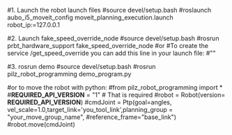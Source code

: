 #1. Launch the robot launch files
#source devel/setup.bash
#roslaunch aubo_i5_moveit_config moveit_planning_execution.launch robot_ip:=127.0.0.1

#2. Launch fake_speed_override_node
#source devel/setup.bash
#rosrun prbt_hardware_support fake_speed_override_node
#or
#To create the service /get_speed_override you can add this line in your launch file:
#"<node name="fake_speed_override_node" pkg="prbt_hardware_support" type="fake_speed_override_node"/>"

#3. rosrun demo
#source devel/setup.bash
#rosrun pilz_robot_programming demo_program.py 

#or to move the robot with python:
#from pilz_robot_programming import *
#__REQUIRED_API_VERSION__ = "1" # That is required
#robot  = Robot(version= __REQUIRED_API_VERSION__)
#cmdJoint = Ptp(goal=angles, vel_scale=1.0,target_link='you_tool_link',planning_group = "your_move_group_name", #reference_frame="base_link")
#robot.move(cmdJoint)
